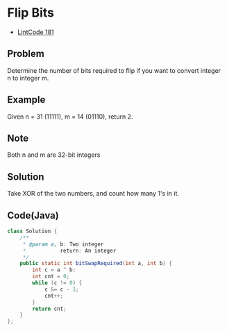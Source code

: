 Flip Bits
===

- [LintCode 181](http://www.lintcode.com/en/problem/rotate-string/)

Problem
-------

Determine the number of bits required to flip if you want to convert integer n to integer m.

Example
-------

Given n = 31 (11111), m = 14 (01110), return 2.

Note
----

Both n and m are 32-bit integers

Solution
--------

Take XOR of the two numbers, and count how many 1's in it.

Code(Java)
----------

```java
class Solution {
    /**
     * @param a, b: Two integer
     *           return: An integer
     */
    public static int bitSwapRequired(int a, int b) {
        int c = a ^ b;
        int cnt = 0;
        while (c != 0) {
            c &= c - 1;
            cnt++;
        }
        return cnt;
    }
};

```